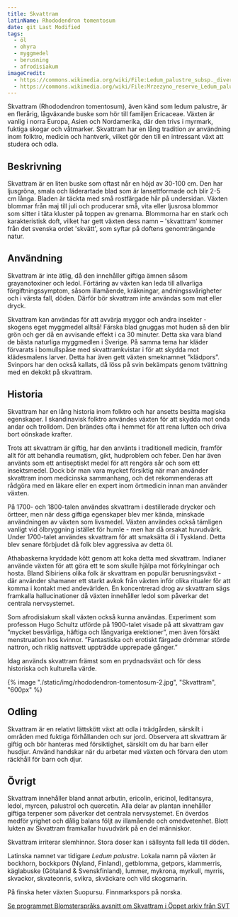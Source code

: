 ```yaml
---
title: Skvattram
latinName: Rhododendron tomentosum
date: git Last Modified
tags:
  - öl
  - ohyra
  - myggmedel
  - berusning
  - afrodisiakum
imageCredit:
  - https://commons.wikimedia.org/wiki/File:Ledum_palustre_subsp._diversipilosum_var._nipponicum_1.JPG
  - https://commons.wikimedia.org/wiki/File:Mrzezyno_reserve_Ledum_palustre_2010-07.jpg
---
```


Skvattram (Rhododendron tomentosum), även känd som ledum palustre, är en flerårig, lågväxande buske som hör till familjen Ericaceae. Växten är vanlig i norra Europa, Asien och Nordamerika, där den trivs i myrmark, fuktiga skogar och våtmarker. Skvattram har en lång tradition av användning inom folktro, medicin och hantverk, vilket gör den till en intressant växt att studera och odla.

## Beskrivning

Skvattram är en liten buske som oftast når en höjd av 30-100 cm. Den har ljusgröna, smala och läderartade blad som är lansettformade och blir 2-5 cm långa. Bladen är täckta med små rostfärgade hår på undersidan. Växten blommar från maj till juli och producerar små, vita eller ljusrosa blommor som sitter i täta kluster på toppen av grenarna. Blommorna har en stark och karakteristisk doft, vilket har gett växten dess namn – 'skvattram' kommer från det svenska ordet 'skvätt', som syftar på doftens genomträngande natur.

## Användning

Skvattram är inte ätlig, då den innehåller giftiga ämnen såsom grayanotoxiner och ledol. Förtäring av växten kan leda till allvarliga förgiftningssymptom, såsom illamående, kräkningar, andningssvårigheter och i värsta fall, döden. Därför bör skvattram inte användas som mat eller dryck.

Skvattram kan användas för att avvärja myggor och andra insekter - skogens eget myggmedel alltså! Färska blad gnuggas mot huden så den blir grön och ger då en avvisande effekt i ca 30 minuter. Detta ska vara bland de bästa naturliga myggmedlen i Sverige. På samma tema har kläder förvarats i bomullspåse med skvattramkvistar i för att skydda mot klädesmalens larver. Detta har även gett växten smeknamnet ”klädpors”. Svinpors har den också kallats, då löss på svin bekämpats genom tvättning med en dekokt på skvattram.

## Historia

Skvattram har en lång historia inom folktro och har ansetts besitta magiska egenskaper. I skandinavisk folktro användes växten för att skydda mot onda andar och trolldom. Den brändes ofta i hemmet för att rena luften och driva bort oönskade krafter.

Trots att skvattram är giftig, har den använts i traditionell medicin, framför allt för att behandla reumatism, gikt, hudproblem och feber. Den har även använts som ett antiseptiskt medel för att rengöra sår och som ett insektsmedel. Dock bör man vara mycket försiktig när man använder skvattram inom medicinska sammanhang, och det rekommenderas att rådgöra med en läkare eller en expert inom örtmedicin innan man använder växten.

På 1700- och 1800-talen användes skvattram i destillerade drycker och örtteer, men när dess giftiga egenskaper blev mer kända, minskade användningen av växten som livsmedel. Växten användes också tämligen vanligt vid ölbryggning istället för humle - men har då orsakat huvudvärk. Under 1700-talet användes skvattram för att smaksätta öl i Tyskland. Detta blev senare förbjudet då folk blev aggressiva av detta öl.

Athabaskerna kryddade kött genom att koka detta med skvattram. Indianer använde växten för att göra ett te som skulle hjälpa mot förkylningar och hosta. Bland Sibiriens olika folk är skvattram en populär berusningsväxt - där använder shamaner ett starkt avkok från växten inför olika ritualer för att komma i kontakt med andevärlden. En koncentrerad drog av skvattram sägs framkalla hallucinationer då växten innehåller ledol som påverkar det centrala nervsystemet.

Som afrodisiakum skall växten också kunna användas. Experiment som professon Hugo Schultz utförde på 1900-talet visade på att skvattram gav ”mycket besvärliga, häftiga och långvariga erektioner”, men även försäkt menstruation hos kvinnor. ”Fantastiska och erotiskt färgade drömmar störde nattron, och riklig nattsvett uppträdde upprepade gånger.”

Idag används skvattram främst som en prydnadsväxt och för dess historiska och kulturella värde.

{% image "./static/img/rhododendron-tomentosum-2.jpg", "Skvattram", "600px" %}

## Odling

Skvattram är en relativt lättskött växt att odla i trädgården, särskilt i områden med fuktiga förhållanden och sur jord. Observera att skvattram är giftig och bör hanteras med försiktighet, särskilt om du har barn eller husdjur. Använd handskar när du arbetar med växten och förvara den utom räckhåll för barn och djur.

## Övrigt

Skvattram innehåller bland annat arbutin, ericolin, ericinol, leditansyra, ledol, myrcen, palustrol och quercetin. Alla delar av plantan innehåller giftiga terpener som påverkar det centrala nervsystemet. En överdos medför yrighet och dålig balans följt av illamående och omedvetenhet. Blott lukten av Skvattram framkallar huvudvärk på en del människor.

Skvattram irriterar slemhinnor. Stora doser kan i sällsynta fall leda till döden.

Latinska namnet var tidigare _Ledum palustre_. Lokala namn på växten är bockhorn, bockkpors (Nyland, Finland), getblomma, getpors, klammerris, käglabuske (Götaland & Svenskfinland), lummer, mykrona, myrkull, myrris, skvackor, skvateonris, svikra, skväckare och vild skogsmarin.

På finska heter växten Suopursu. Finnmarkspors på norska.

[Se programmet Blomsterspråks avsnitt om Skvattram i Öppet arkiv från SVT](https://www.svtplay.se/video/28683114/blomstersprak-oppet-arkiv/blomstersprak-sasong-1-avsnitt-4)

